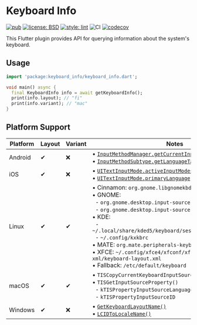 # Keyboard Info

[![pub](https://img.shields.io/pub/v/keyboard_info.svg)](https://pub.dev/packages/keyboard_info)
[![license: BSD](https://img.shields.io/badge/license-BSD-yellow.svg)](https://opensource.org/licenses/BSD-3-Clause)
[![style: lint](https://img.shields.io/badge/style-lint-4BC0F5.svg)](https://pub.dev/packages/lint)
![CI](https://github.com/jpnurmi/keyboard_info/workflows/CI/badge.svg)
[![codecov](https://codecov.io/gh/jpnurmi/keyboard_info/branch/master/graph/badge.svg)](https://codecov.io/gh/jpnurmi/keyboard_info)

This Flutter plugin provides API for querying information about the system's keyboard.

## Usage

```dart
import 'package:keyboard_info/keyboard_info.dart';

void main() async {
  final KeyboardInfo info = await getKeyboardInfo();
  print(info.layout); // "fi"
  print(info.variant); // "mac"
}
```

## Platform Support

| Platform | Layout | Variant | Notes |
|---|---|---|---|
| Android | ✔ | ❌ | • [`InputMethodManager.getCurrentInputMethodSubtype()`](https://developer.android.com/reference/android/view/inputmethod/InputMethodManager#getCurrentInputMethodSubtype())<br/>• [`InputMethodSubtype.getLanguageTag()`](https://developer.android.com/reference/android/view/inputmethod/InputMethodSubtype#getLanguageTag())
| iOS | ✔ | ❌ | • [`UITextInputMode.activeInputModes`](https://developer.apple.com/documentation/uikit/uitextinputmode/1614522-activeinputmodes)<br/>• [`UITextInputMode.primaryLanguage`](https://developer.apple.com/documentation/uikit/uitextinputmode/1614535-primarylanguage)
| Linux | ✔ | ✔ |  • Cinnamon: `org.gnome.libgnomekbd.keyboard layouts`<br/>• GNOME:<br/>&nbsp;&nbsp;⁃ `org.gnome.desktop.input-sources mru-sources`<br/>&nbsp;&nbsp;⁃ `org.gnome.desktop.input-sources sources`<br/>• KDE:<br/>&nbsp;&nbsp;⁃ `~/.local/share/kded5/keyboard/session/layout_memory.xml`<br/>&nbsp;&nbsp;⁃ `~/.config/kxkbrc`<br/>• MATE: `org.mate.peripherals-keyboard-xkb.kbd layouts`<br/>• XFCE: `~/.config/xfce4/xfconf/xfce-perchannel-xml/keyboard-layout.xml`<br/>• Fallback: `/etc/default/keyboard`
| macOS | ✔ | ✔ | • `TISCopyCurrentKeyboardInputSource()`<br/>• `TISGetInputSourceProperty()`<br/>&nbsp;&nbsp;⁃ `kTISPropertyInputSourceLanguages`<br/>&nbsp;&nbsp;⁃ `kTISPropertyInputSourceID`
| Windows | ✔ | ❌ | • [`GetKeyboardLayoutName()`](https://docs.microsoft.com/en-us/windows/win32/api/winuser/nf-winuser-getkeyboardlayoutnamew)<br/>• [`LCIDToLocaleName()`](https://docs.microsoft.com/en-us/windows/win32/api/winnls/nf-winnls-lcidtolocalename)
